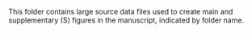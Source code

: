 This folder contains large source data files used to create main and supplementary (S) figures in the manuscript, indicated by folder name. 
